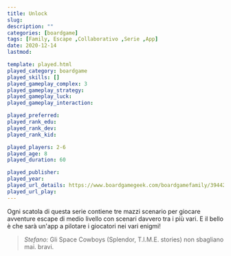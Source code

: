 ```yaml
---
title: Unlock
slug: 
description: ""
categories: [boardgame]
tags: [Family, Escape ,Collaborativo ,Serie ,App]
date: 2020-12-14
lastmod: 

template: played.html
played_category: boardgame
played_skills: []
played_gameplay_complex: 3
played_gameplay_strategy: 
played_gameplay_luck: 
played_gameplay_interaction: 

played_preferred: 
played_rank_edu: 
played_rank_dev: 
played_rank_kid: 

played_players: 2-6
played_age: 8
played_duration: 60

played_publisher: 
played_year: 
played_url_details: https://www.boardgamegeek.com/boardgamefamily/39442/series-unlock
played_url_play: 
---
```


Ogni scatola di questa serie contiene  tre mazzi scenario per giocare avventure escape di medio livello con scenari davvero tra i più vari.
E il bello è che sarà un'app a pilotare i giocatori nei vari enigmi!

> *Stefano:*
> Gli Space Cowboys (Splendor, T.I.M.E. stories) non sbagliano mai. bravi.



